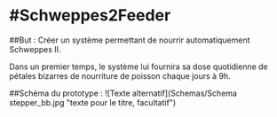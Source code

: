 #Schweppes2Feeder
================
##But  : Créer un système permettant de nourrir automatiquement Schweppes II.

Dans un premier temps, le système lui fournira sa dose quotidienne de pétales bizarres de nourriture de poisson chaque jours à 9h.

##Schéma du prototype : 
![Texte alternatif](Schemas/Schema stepper_bb.jpg "texte pour le titre, facultatif")
